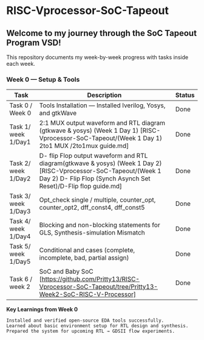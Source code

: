 # RISC-Vprocessor-SoC-Tapeout

## Welcome to my journey through the SoC Tapeout Program VSD!
This repository documents my week-by-week progress with tasks inside each week.

### Week 0 — Setup & Tools
| Task                 | Description                                                     | Status |
|----------------------|-----------------------------------------------------------------|--------|
| Task 0 / Week 0      | Tools Installation — Installed Iverilog, Yosys, and gtkWave     | Done   |
| Task 1/ week 1/Day1  | 2:1 MUX output waveform and RTL diagram     (gtkwave & yosys) (Week 1  Day 1) [RISC-Vprocessor-SoC-Tapeout/(Week 1 Day 1) 2to1 MUX /2to1mux guide.md] | Done   | 
| Task 2/ week 1/Day2| D- flip Flop output waveform and RTL diagram(gtkwave & yosys) (Week 1  Day 2)     [RISC-Vprocessor-SoC-Tapeout/(Week 1 Day 2) D- Flip Flop (Synch Asynch Set Reset)/D-Flip flop guide.md]|Done   |
| Task 3/ week 1/Day3| Opt_check single / multiple, counter_opt, counter_opt2, dff_const4, dff_const5 |Done   |
| Task 4/ week 1/Day4|Blocking and non-blocking statements for GLS, Synthesis-simulation Mismatch|Done   |
| Task 5/ week 1/Day5|Conditional and cases (complete, incomplete, bad, partial assign)|Done   |
| Task 6 / week 2|SoC and Baby SoC [https://github.com/Pritty13/RISC-Vprocessor-SoC-Tapeout/tree/Pritty13-Week2-SoC-RISC-V-Processor]|Done |


**Key Learnings from Week 0**

    Installed and verified open-source EDA tools successfully.
    Learned about basic environment setup for RTL design and synthesis.
    Prepared the system for upcoming RTL → GDSII flow experiments.
